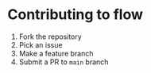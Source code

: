 # Contributing to flow

1. Fork the repository
2. Pick an issue
3. Make a feature branch
4. Submit a PR to `main` branch
